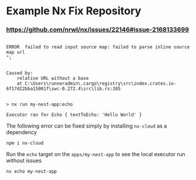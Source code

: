 # Example Nx Fix Repository

### https://github.com/nrwl/nx/issues/22146#issue-2168133699

```

ERROR  failed to read input source map: failed to parse inline source map url
";


Caused by:
    relative URL without a base
    at C:\Users\runneradmin\.cargo\registry\src\index.crates.io-6f17d22bba15001f\swc-0.272.4\src\lib.rs:385


> nx run my-nest-app:echo

Executor ran for Echo { textToEcho: 'Hello World' }

```

The following error can be fixed simply by installing `nx-cloud` as a dependency

```
npm i nx-cloud
```

Run the `echo` target on the `apps/my-nest-app` to see the local executor run without issues

```
nx echo my-nest-app
```
